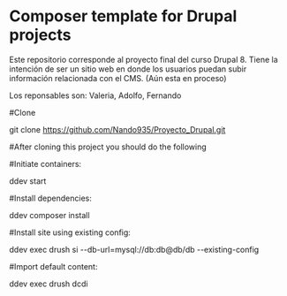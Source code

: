 # Composer template for Drupal projects

Este repositorio corresponde al proyecto final del curso Drupal 8. Tiene la intención de ser un sitio web en donde los usuarios puedan subir información relacionada con el CMS. (Aún esta en proceso)

Los reponsables son: Valeria, Adolfo, Fernando

#Clone

git clone https://github.com/Nando935/Proyecto_Drupal.git

#After cloning this project you should do the following 

#Initiate containers:

ddev start

#Install dependencies:

ddev composer install

#Install site using existing config:

ddev exec drush si --db-url=mysql://db:db@db/db --existing-config

#Import default content:

ddev exec drush dcdi

